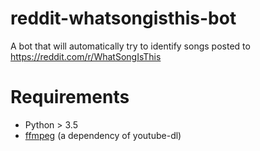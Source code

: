 # reddit-whatsongisthis-bot
A bot that will automatically try to identify songs posted to https://reddit.com/r/WhatSongIsThis

# Requirements

 - Python > 3.5
 - [ffmpeg](https://ffmpeg.org/download.html) (a dependency of youtube-dl)
